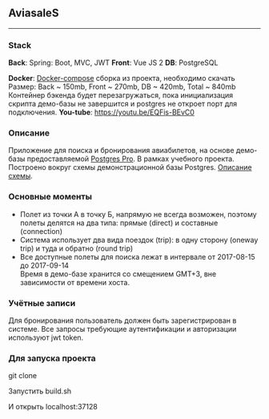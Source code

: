 ## AviasaleS ##
***
### Stack ###
**Back**:
Spring: Boot, MVC, JWT
**Front**:
Vue JS 2
**DB**:
PostgreSQL

**Docker**: 
[Docker-compose](docker/docker-compose.yaml) сборка из проекта, необходимо скачать 
Размер: Back ~ 150mb, Front ~ 270mb, DB ~ 420mb, Total ~ 840mb
Контейнер бэкенда будет перезагружаться, пока инициализация скрипта демо-базы не завершится и
postgres не откроет порт для подключения.
**You-tube**: https://youtu.be/EQFis-BEvC0

### Описание ###
Приложение для поиска и бронирования авиабилетов, на основе демо-базы предоставляемой
[Postgres Pro](https://postgrespro.ru/education/demodb). В рамках учебного проекта. 
Построено вокруг схемы демонстрационной базы Postgres. 
[Описание схемы](https://postgrespro.ru/docs/postgrespro/10/apjs03.html).


### Основные моменты ### 
* Полет из точки А в точку Б, напрямую не всегда возможен, 
поэтому полеты делятся на два типа: прямые (direct) и составные (connection) <br/>
* Система использует два вида поездок (trip): 
в одну сторону (oneway trip) и туда и обратно (round trip)<br/>
* Все доступные полеты для поиска лежат в интервале от 2017-08-15 до 2017-09-14<br/>
Время в демо-базе хранится со смещением GMT+3, вне зависимости от времени хоста.

### Учётные записи ### 
Для бронирования пользователь должен быть зарегистрирован в системе. 
Все запросы требующие аутентификации и авторизации используют jwt token.


### Для запуска проекта ### 
 git clone 

Запустить build.sh
 
И открыть localhost:37128
